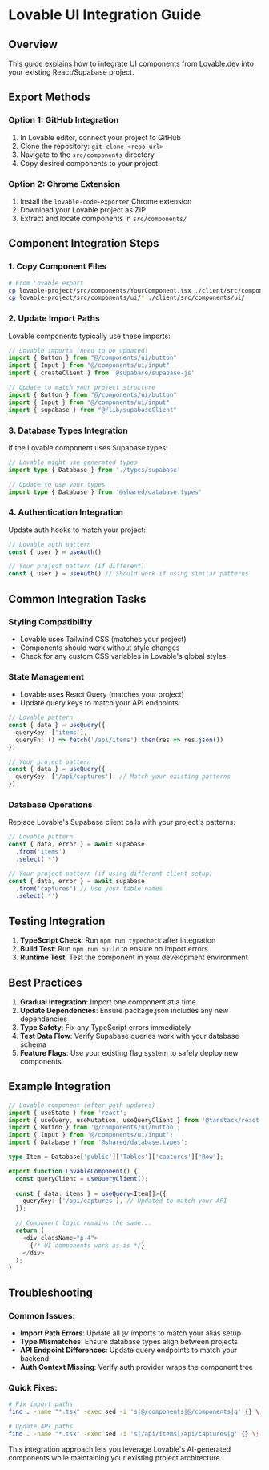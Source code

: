 # Lovable UI Integration Guide

## Overview
This guide explains how to integrate UI components from Lovable.dev into your existing React/Supabase project.

## Export Methods

### Option 1: GitHub Integration
1. In Lovable editor, connect your project to GitHub
2. Clone the repository: `git clone <repo-url>`
3. Navigate to the `src/components` directory
4. Copy desired components to your project

### Option 2: Chrome Extension
1. Install the `lovable-code-exporter` Chrome extension
2. Download your Lovable project as ZIP
3. Extract and locate components in `src/components/`

## Component Integration Steps

### 1. Copy Component Files
```bash
# From Lovable export
cp lovable-project/src/components/YourComponent.tsx ./client/src/components/
cp lovable-project/src/components/ui/* ./client/src/components/ui/
```

### 2. Update Import Paths
Lovable components typically use these imports:
```typescript
// Lovable imports (need to be updated)
import { Button } from "@/components/ui/button"
import { Input } from "@/components/ui/input"
import { createClient } from '@supabase/supabase-js'

// Update to match your project structure
import { Button } from "@/components/ui/button"
import { Input } from "@/components/ui/input"
import { supabase } from "@/lib/supabaseClient"
```

### 3. Database Types Integration
If the Lovable component uses Supabase types:
```typescript
// Lovable might use generated types
import type { Database } from './types/supabase'

// Update to use your types
import type { Database } from '@shared/database.types'
```

### 4. Authentication Integration
Update auth hooks to match your project:
```typescript
// Lovable auth pattern
const { user } = useAuth()

// Your project pattern (if different)
const { user } = useAuth() // Should work if using similar patterns
```

## Common Integration Tasks

### Styling Compatibility
- Lovable uses Tailwind CSS (matches your project)
- Components should work without style changes
- Check for any custom CSS variables in Lovable's global styles

### State Management
- Lovable uses React Query (matches your project)
- Update query keys to match your API endpoints:
```typescript
// Lovable pattern
const { data } = useQuery({
  queryKey: ['items'],
  queryFn: () => fetch('/api/items').then(res => res.json())
})

// Your project pattern
const { data } = useQuery({
  queryKey: ['/api/captures'], // Match your existing patterns
})
```

### Database Operations
Replace Lovable's Supabase client calls with your project's patterns:
```typescript
// Lovable pattern
const { data, error } = await supabase
  .from('items')
  .select('*')

// Your project pattern (if using different client setup)
const { data, error } = await supabase
  .from('captures') // Use your table names
  .select('*')
```

## Testing Integration

1. **TypeScript Check**: Run `npm run typecheck` after integration
2. **Build Test**: Run `npm run build` to ensure no import errors  
3. **Runtime Test**: Test the component in your development environment

## Best Practices

1. **Gradual Integration**: Import one component at a time
2. **Update Dependencies**: Ensure package.json includes any new dependencies
3. **Type Safety**: Fix any TypeScript errors immediately
4. **Test Data Flow**: Verify Supabase queries work with your database schema
5. **Feature Flags**: Use your existing flag system to safely deploy new components

## Example Integration

```typescript
// Lovable component (after path updates)
import { useState } from 'react';
import { useQuery, useMutation, useQueryClient } from '@tanstack/react-query';
import { Button } from '@/components/ui/button';
import { Input } from '@/components/ui/input';
import { Database } from '@shared/database.types';

type Item = Database['public']['Tables']['captures']['Row'];

export function LovableComponent() {
  const queryClient = useQueryClient();
  
  const { data: items } = useQuery<Item[]>({
    queryKey: ['/api/captures'], // Updated to match your API
  });

  // Component logic remains the same...
  return (
    <div className="p-4">
      {/* UI components work as-is */}
    </div>
  );
}
```

## Troubleshooting

### Common Issues:
- **Import Path Errors**: Update all `@/` imports to match your alias setup
- **Type Mismatches**: Ensure database types align between projects
- **API Endpoint Differences**: Update query endpoints to match your backend
- **Auth Context Missing**: Verify auth provider wraps the component tree

### Quick Fixes:
```bash
# Fix import paths
find . -name "*.tsx" -exec sed -i 's|@/components|@/components|g' {} \;

# Update API paths
find . -name "*.tsx" -exec sed -i 's|/api/items|/api/captures|g' {} \;
```

This integration approach lets you leverage Lovable's AI-generated components while maintaining your existing project architecture.